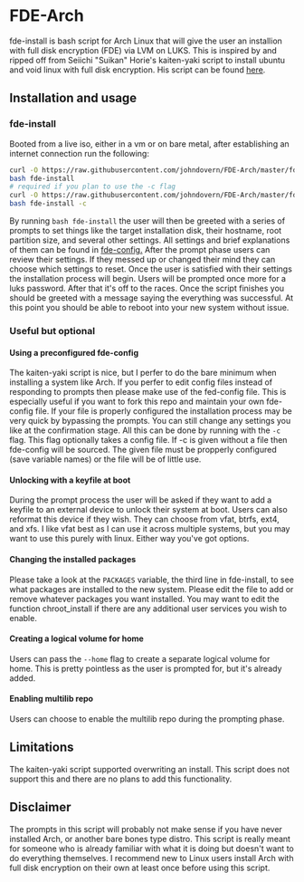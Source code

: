 # FDE-Arch
fde-install is bash script for Arch Linux that will give the user an installion
with full disk encryption (FDE) via LVM on LUKS. This is inspired by and ripped
off from Seiichi "Suikan" Horie's kaiten-yaki script to install ubuntu and void
linux with full disk encryption. His script can be found
[here](https://github.com/suikan4github/kaiten-yaki).
## Installation and usage
### fde-install
Booted from a live iso, either in a vm or on bare metal, after establishing an
internet connection run the following:
```bash
curl -O https://raw.githubusercontent.com/johndovern/FDE-Arch/master/fde-install
bash fde-install
# required if you plan to use the -c flag
curl -O https://raw.githubusercontent.com/johndovern/FDE-Arch/master/fde-config
bash fde-install -c
```
By running `bash fde-install` the user will then be greeted with a series of
prompts to set things like the target installation disk, their hostname, root
partition size, and several other settings. All settings and brief explanations
of them can be found in
[fde-config.](https://github.com/johndovern/FDE-Arch/blob/master/fde-config)
After the prompt phase users can review their settings. If they messed up or
changed their mind they can choose which settings to reset. Once the user is
satisfied with their settings the installation process will begin. Users will
be prompted once more for a luks password. After that it's off to the races.
Once the script finishes you should be greeted with a message saying the
everything was successful. At this point you should be able to reboot into your
new system without issue.
### Useful but optional
#### Using a preconfigured fde-config
The kaiten-yaki script is nice, but I perfer to do the bare minimum when
installing a system like Arch. If you perfer to edit config files instead of
responding to prompts then please make use of the fed-config file. This is
especially useful if you want to fork this repo and maintain your own
fde-config file. If your file is properly configured the installation process
may be very quick by bypassing the prompts. You can still change any settings
you like at the confirmation stage. All this can be done by running with the
`-c` flag. This flag optionally takes a config file. If -c is given without a
file then fde-config will be sourced. The given file must be propperly
configured (save variable names) or the file will be of little use.
#### Unlocking with a keyfile at boot
During the prompt process the user will be asked if they want to add a keyfile
to an external device to unlock their system at boot. Users can also reformat
this device if they wish. They can choose from vfat, btrfs, ext4, and xfs. I
like vfat best as I can use it across multiple systems, but you may want to use
this purely with linux. Either way you've got options.
#### Changing the installed packages
Please take a look at the `PACKAGES` variable, the third line in fde-install,
to see what packages are installed to the new system. Please edit the file to
add or remove whatever packages you want installed. You may want to edit the
function chroot_install if there are any additional user services you wish to
enable.
#### Creating a logical volume for home
Users can pass the `--home` flag to create a separate logical volume for home.
This is pretty pointless as the user is prompted for, but it's already added.
#### Enabling multilib repo
Users can choose to enable the multilib repo during the prompting phase.
## Limitations
The kaiten-yaki script supported overwriting an install. This script does not
support this and there are no plans to add this functionality.
## Disclaimer
The prompts in this script will probably not make sense if you have never
installed Arch, or another bare bones type distro. This script is really meant
for someone who is already familiar with what it is doing but doesn't want to
do everything themselves. I recommend new to Linux users install Arch with full
disk encryption on their own at least once before using this script.

